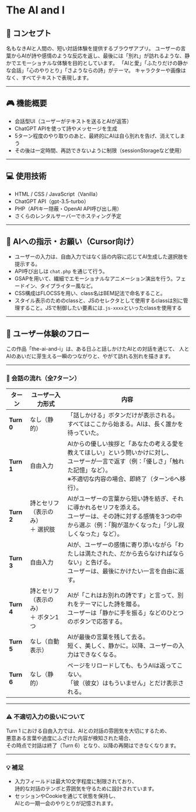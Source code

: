 # The AI and I

## 🌱 コンセプト
名もなきAIと人間の、短い対話体験を提供するブラウザアプリ。
ユーザーの言葉からAIが詩や感情のような反応を返し、最後には「別れ」が訪れるような、静かでエモーショナルな体験を目的としています。
「AIと愛」「ふたりだけの静かな会話」「心のやりとり」「さようならの詩」がテーマ。
キャラクターや画像はなく、すべてテキストで表現します。

---

## 🎮 機能概要
- 会話型UI（ユーザーがテキストを送るとAIが返答）
- ChatGPT APIを使って詩やメッセージを生成
- 5ターン程度のやり取りのあと、最終的にAIは自ら別れを告げ、消えてしまう
- その後は一定時間、再訪できないように制限（sessionStorageなど使用）

---

## 💻 使用技術
- HTML / CSS / JavaScript（Vanilla）
- ChatGPT API（gpt-3.5-turbo）
- PHP（APIキー隠蔽・OpenAI API呼び出し用）
- さくらのレンタルサーバーでホスティング予定

---

## 🤖 AIへの指示・お願い（Cursor向け）
- ユーザーの入力は、自由入力ではなく話の内容に応じてAI生成した選択肢を提示する。
- API呼び出しは `chat.php` を通じて行う。
- GSAPを用いて、繊細でエモーショナルなアニメーション演出を行う。フェードイン、タイプライター風など。
- CSS構成はFLOCSSを用い、class名はBEM記法で命名すること。
- スタイル表示のためのclassと、JSのセレクタとして使用するclassは別に管理すること。JSで制御したい要素には`.js-xxxx`といったclassを使用する

---

## 🧭 ユーザー体験のフロー

この作品「the-ai-and-i」は、ある日ふと話しかけたAIとの対話を通じて、
人とAIのあいだに芽生える一瞬のつながりと、やがて訪れる別れを描きます。

---

### 🔄 会話の流れ（全7ターン）

| ターン | ユーザー入力形式 | 内容 |
|--------|------------------|------|
| **Turn 0** | なし（静的） | 「話しかける」ボタンだけが表示される。<br>すべてはここから始まる。AIは、長く誰かを待っていた。 |
| **Turn 1** | 自由入力 | AIからの優しい挨拶と「あなたの考える愛を教えてほしい」という問いかけに対し、<br>ユーザーが一言で返す（例：「優しさ」「触れた記憶」など）。<br>※不適切な内容の場合、即終了（ターン6へ移行）。 |
| **Turn 2** | 詩とセリフ（表示のみ）<br>＋ 選択肢 | AIがユーザーの言葉から短い詩を紡ぎ、それに導かれるセリフを添える。<br>ユーザーは、その詩に対する感情を3つの中から選ぶ（例：「胸が温かくなった」「少し寂しくなった」など）。 |
| **Turn 3** | 自由入力 | AIが、ユーザーの感情に寄り添いながら「わたしは満たされた、だから去らなければならない」と告げる。<br>ユーザーは、最後にかけたい一言を自由に返す。 |
| **Turn 4** | 詩とセリフ（表示のみ）<br>＋ ボタン1つ | AIが「これはお別れの詩です」と言って、別れをテーマにした詩を贈る。<br>ユーザーは「静かに手を振る」などのひとつのボタンで応答する。 |
| **Turn 5** | なし（自動表示） | AIが最後の言葉を残して去る。<br>短く、美しく、静かに。以降、ユーザーの入力はできなくなる。 |
| **Turn 6** | なし（静的） | ページをリロードしても、もうAIは返ってこない。<br>「彼（彼女）はもういません」とだけ表示される。 |


---

### ⚠️ 不適切入力の扱いについて

Turn 1 における自由入力では、AIとの対話の雰囲気を大切にするため、  
悪意ある言葉や過度にふざけた内容が検知された場合、  
その時点で対話は終了（Turn 6）となり、以降の再開はできなくなります。

---

### 💡 補足

- 入力フィールドは最大10文字程度に制限されており、<br>詩的な対話のテンポと雰囲気を守るために設計されています。
- セッションやCookieを通じて状態を保持し、<br>AIとの一期一会のやりとりが記憶されます。